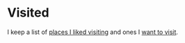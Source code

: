 # Visited

I keep a list of [places I liked visiting](https://www.google.com/maps/placelists/list/1t_jW3zR93T4wMQCQPo1aBbcS61A?hl=en) and ones I [want to visit](https://www.google.com/maps/placelists/list/T6SMXQdXBoOPiXTheDQpDiUce_Ffyw?hl=en).
